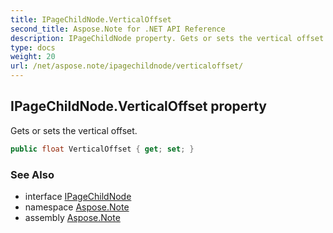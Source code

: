 ```yaml
---
title: IPageChildNode.VerticalOffset
second_title: Aspose.Note for .NET API Reference
description: IPageChildNode property. Gets or sets the vertical offset
type: docs
weight: 20
url: /net/aspose.note/ipagechildnode/verticaloffset/
---
```

## IPageChildNode.VerticalOffset property

Gets or sets the vertical offset.

```csharp
public float VerticalOffset { get; set; }
```

### See Also

* interface [IPageChildNode](../)
* namespace [Aspose.Note](../../ipagechildnode/)
* assembly [Aspose.Note](../../../)


